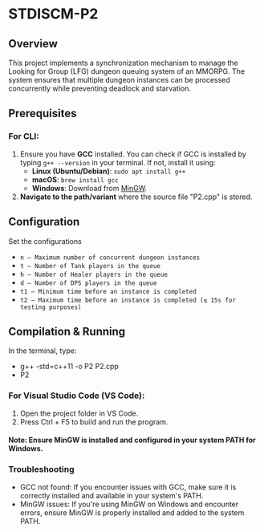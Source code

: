 # STDISCM-P2

## Overview
This project implements a synchronization mechanism to manage the Looking for Group (LFG) dungeon queuing system of an MMORPG. The system ensures that multiple dungeon instances can be processed concurrently while preventing deadlock and starvation.

## Prerequisites

### For CLI:
1. Ensure you have **GCC** installed. You can check if GCC is installed by typing `g++ --version` in your terminal. If not, install it using:
   - **Linux (Ubuntu/Debian)**: `sudo apt install g++`
   - **macOS**: `brew install gcc`
   - **Windows**: Download from [MinGW](https://sourceforge.net/projects/mingw/).
2. **Navigate to the path/variant** where the source file "P2.cpp" is stored.

## Configuration
Set the configurations
- `n – Maximum number of concurrent dungeon instances`
- `t – Number of Tank players in the queue`
- `h – Number of Healer players in the queue`
- `d – Number of DPS players in the queue`
- `t1 – Minimum time before an instance is completed`
- `t2 – Maximum time before an instance is completed (≤ 15s for testing purposes)`

## Compilation & Running
In the terminal, type:
- g++ -std=c++11 -o P2 P2.cpp
- P2

### For Visual Studio Code (VS Code):
1. Open the project folder in VS Code.
2. Press Ctrl + F5 to build and run the program.
#### Note: Ensure MinGW is installed and configured in your system PATH for Windows.

### Troubleshooting
- GCC not found: If you encounter issues with GCC, make sure it is correctly installed and available in your system's PATH.
- MinGW issues: If you're using MinGW on Windows and encounter errors, ensure MinGW is properly installed and added to the system PATH.
